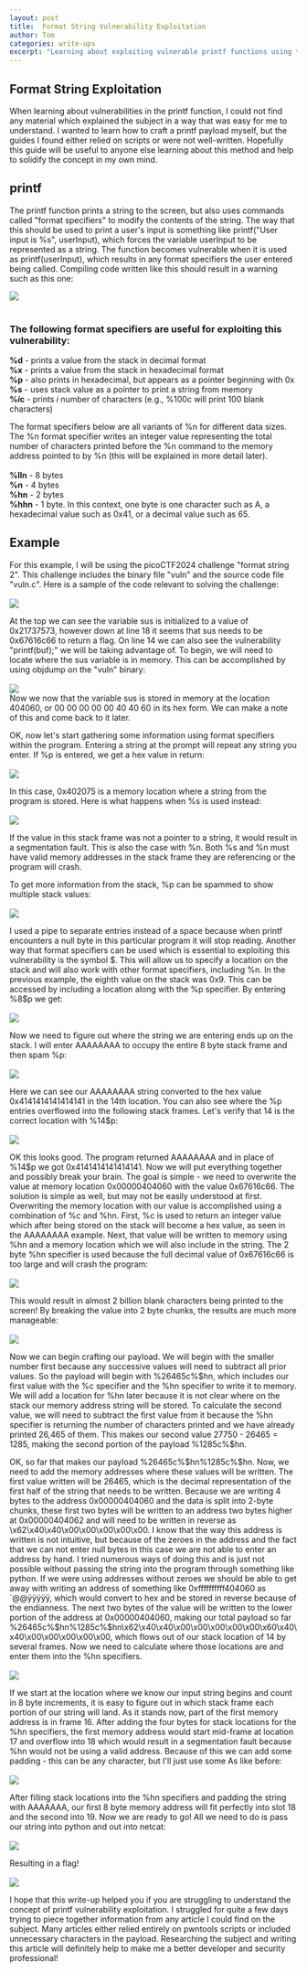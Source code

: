 ```yaml
---
layout: post
title:  Format String Vulnerability Exploitation
author: Tom
categories: write-ups
excerpt: "Learning about exploiting vulnerable printf functions using the picoCTF format string 2 challenge."
---
```

<h2>Format String Exploitation</h2>
<p>When learning about vulnerabilities in the printf function, I could not find any material which explained the subject in a way that was easy for me to understand. I wanted to learn how to craft a printf payload myself, but the guides I found either relied on scripts or were not well-written. Hopefully this guide will be useful to anyone else learning about this method and help to solidify the concept in my own mind.</p>

<h2>printf</h2>
<p>The printf function prints a string to the screen, but also uses commands called "format specifiers" to modify the contents of the string. The way that this should be used to print a user's input is something like printf("User input is %s", userInput), which forces the variable userInput to be represented as a string. The function becomes vulnerable when it is used as printf(userInput), which results in any format specifiers the user entered being called. Compiling code written like this should result in a warning such as this one:</p>
<img src="https://raw.githubusercontent.com/tlkroll/format-string-exploitation/refs/heads/main/compile.png">
<br><br>
<p>
<h3>The following format specifiers are useful for exploiting this vulnerability:</h3>
<b>%d</b> - prints a value from the stack in decimal format<br>
<b>%x</b> - prints a value from the stack in hexadecimal format<br>
<b>%p</b> - also prints in hexadecimal, but appears as a pointer beginning with 0x<br>
<b>%s</b> - uses stack value as a pointer to print a string from memory<br>
<b>%<i>i</i>c</b> - prints <i>i</i> number of characters (e.g., %100c will print 100 blank characters)
</p>
<p>
The format specifiers below are all variants of %n for different data sizes. The %n format specifier writes an integer value representing the total number of characters printed before the %n command to the memory address pointed to by %n (this will be explained in more detail later).<br><br>
<b>%lln</b> - 8 bytes<br>
<b>%n</b> - 4 bytes<br> 
<b>%hn</b> - 2 bytes<br>
<b>%hhn</b> - 1 byte. In this context, one byte is one character such as A, a hexadecimal value such as 0x41, or a decimal value such as 65.<br>
</p>
<p>
<h2>Example</h2>
<p>
For this example, I will be using the picoCTF2024 challenge "format string 2". This challenge includes the binary file "vuln" and the source code file "vuln.c". Here is a sample of the code relevant to solving the challenge:<br><br>
<img src="https://raw.githubusercontent.com/tlkroll/format-string-exploitation/refs/heads/main/vuln.png">
</p>
<p>
At the top we can see the variable sus is initialized to a value of 0x21737573, however down at line 18 it seems that sus needs to be 0x67616c66 to return a flag. On line 14 we can also see the vulnerability "printf(buf);" we will be taking advantage of. To begin, we will need to locate where the sus variable is in memory. This can be accomplished by using objdump on the "vuln" binary:<br><br>
<img src="https://raw.githubusercontent.com/tlkroll/format-string-exploitation/refs/heads/main/objdump.png"><br>
Now we now that the variable sus is stored in memory at the location 404060, or 00 00 00 00 00 40 40 60 in its hex form. We can make a note of this and come back to it later.
</p>
<p>
OK, now let's start gathering some information using format specifiers within the program. Entering a string at the prompt will repeat any string you enter. If %p is entered, we get a hex value in return:<br><br>
<img src="https://raw.githubusercontent.com/tlkroll/format-string-exploitation/refs/heads/main/p.png">
</p>
<p>
In this case, 0x402075 is a memory location where a string from the program is stored. Here is what happens when %s is used instead:<br><br>
<img src="https://raw.githubusercontent.com/tlkroll/format-string-exploitation/refs/heads/main/s.png">
</p>
<p>
If the value in this stack frame was not a pointer to a string, it would result in a segmentation fault. This is also the case with %n. Both %s and %n must have valid memory addresses in the stack frame they are referencing or the program will crash.
</p>
<p>
To get more information from the stack, %p can be spammed to show multiple stack values:<br><br>
<img src="https://raw.githubusercontent.com/tlkroll/format-string-exploitation/refs/heads/main/pppppppp.png">
</p>
<p>
I used a pipe to separate entries instead of a space because when printf encounters a null byte in this particular program it will stop reading. Another way that format specifiers can be used which is essential to exploiting this vulnerability is the symbol $. This will allow us to specify a location on the stack and will also work with other format specifiers, including %n. In the previous example, the eighth value on the stack was 0x9. This can be accessed by including a location along with the %p specifier. By entering %8$p we get:<br><br>
<img src="https://raw.githubusercontent.com/tlkroll/format-string-exploitation/refs/heads/main/8p.png">
</p>
<p>
Now we need to figure out where the string we are entering ends up on the stack. I will enter AAAAAAAA to occupy the entire 8 byte stack frame and then spam %p:<br><br>
<img src="https://raw.githubusercontent.com/tlkroll/format-string-exploitation/refs/heads/main/AAAAAAAA.png">
</p>
<p>
Here we can see our AAAAAAAA string converted to the hex value 0x4141414141414141 in the 14th location. You can also see where the %p entries overflowed into the following stack frames. Let's verify that 14 is the correct location with %14$p:<br><br>
<img src="https://raw.githubusercontent.com/tlkroll/format-string-exploitation/refs/heads/main/14p.png">
</p>
<p>
OK this looks good. The program returned AAAAAAAA and in place of %14$p we got 0x4141414141414141. Now we will put everything together and possibly break your brain. The goal is simple - we need to overwrite the value at memory location 0x00000404060 with the value 0x67616c66. The solution is simple as well, but may not be easily understood at first. Overwriting the memory location with our value is accomplished using a combination of %c and %hn. First, %c is used to return an integer value which after being stored on the stack will become a hex value, as seen in the AAAAAAAA example. Next, that value will be written to memory using %hn and a memory location which we will also include in the string. The 2 byte %hn specifier is used because the full decimal value of 0x67616c66 is too large and will crash the program: <br><br>
<img src="https://raw.githubusercontent.com/tlkroll/format-string-exploitation/refs/heads/main/fullhex.png">
</p>
<p>
This would result in almost 2 billion blank characters being printed to the screen! By breaking the value into 2 byte chunks, the results are much more manageable:<br><br>
<img src="https://raw.githubusercontent.com/tlkroll/format-string-exploitation/refs/heads/main/halfhex.png">
</p>
<p>
Now we can begin crafting our payload. We will begin with the smaller number first because any successive values will need to subtract all prior values. So the payload will begin with %26465c%$hn, which includes our first value with the %c specifier and the %hn specifier to write it to memory. We will add a location for %hn later because it is not clear where on the stack our memory address string will be stored. To calculate the second value, we will need to subtract the first value from it because the %hn specifier is returning the number of characters printed and we have already printed 26,465 of them. This makes our second value 27750 - 26465 = 1285, making the second portion of the payload %1285c%$hn.
</p>
<p>
OK, so far that makes our payload %26465c%$hn%1285c%$hn. Now, we need to add the memory addresses where these values will be written. The first value written will be 26465, which is the decimal representation of the first half of the string that needs to be written. Because we are writing 4 bytes to the address 0x00000404060 and the data is split into 2-byte chunks, these first two bytes will be written to an address two bytes higher at 0x00000404062 and will need to be written in reverse as \x62\x40\x40\x00\x00\x00\x00\x00. I know that the way this address is written is not intuitive, but because of the zeroes in the address and the fact that we can not enter null bytes in this case we are not able to enter an address by hand. I tried numerous ways of doing this and is just not possible without passing the string into the program through something like python. If we were using addresses without zeroes we should be able to get away with writing an address of something like 0xffffffffff404060 as `@@ÿÿÿÿÿ, which would convert to hex and be stored in reverse because of the endianness. The next two bytes of the value will be written to the lower portion of the address at 0x00000404060, making our total payload so far %26465c%$hn%1285c%$hn\x62\x40\x40\x00\x00\x00\x00\x00\x60\x40\x40\x00\x00\x00\x00\x00, which flows out of our stack location of 14 by several frames. Now we need to calculate where those locations are and enter them into the %hn specifiers.<br>
<br>
<img src="https://raw.githubusercontent.com/tlkroll/format-string-exploitation/refs/heads/main/first.png">
</p>
<p>
If we start at the location where we know our input string begins and count in 8 byte increments, it is easy to figure out in which stack frame each portion of our string will land. As it stands now, part of the first memory address is in frame 16. After adding the four bytes for stack locations for the %hn specifiers, the first memory address would start mid-frame at location 17 and overflow into 18 which would result in a segmentation fault because %hn would not be using a valid address. Because of this we can add some padding - this can be any character, but I'll just use some As like before:<br>
<br>
<img src="https://raw.githubusercontent.com/tlkroll/format-string-exploitation/refs/heads/main/second.png">
</p>
<p>
After filling stack locations into the %hn specifiers and padding the string with AAAAAAA, our first 8 byte memory address will fit perfectly into slot 18 and the second into 19. Now we are ready to go! All we need to do is pass our string into python and out into netcat:<br><br>
<img src="https://raw.githubusercontent.com/tlkroll/format-string-exploitation/refs/heads/main/final1.png">
</p>
<p>
Resulting in a flag!<br><br>
<img src="https://raw.githubusercontent.com/tlkroll/format-string-exploitation/refs/heads/main/final2.png">
</p>
<p>
I hope that this write-up helped you if you are struggling to understand the concept of printf vulnerability exploitation. I struggled for quite a few days trying to piece together information from any article I could find on the subject. Many articles either relied entirely on pwntools scripts or included unnecessary characters in the payload. Researching the subject and writing this article will definitely help to make me a better developer and security professional!
</p>